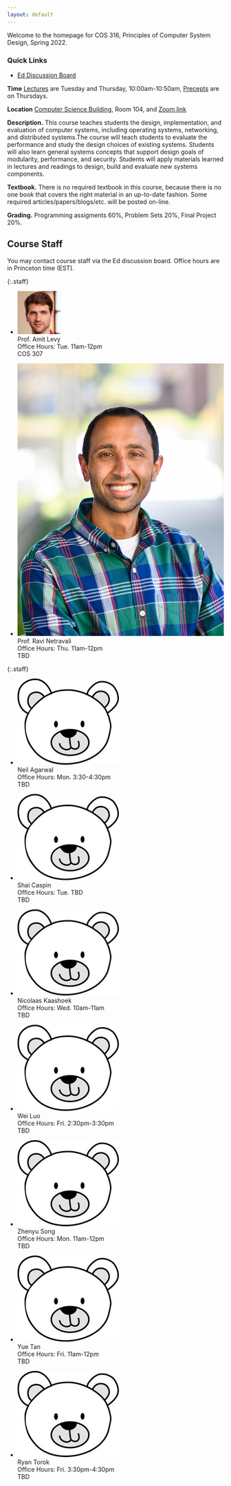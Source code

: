 ```yaml
---
layout: default
---
```


Welcome to the homepage for COS 316, Principles of Computer System
Design, Spring 2022.

### Quick Links

  * [Ed Discussion Board](https://edstem.org/)

**Time** [Lectures](lectures) are Tuesday and Thursday, 10:00am-10:50am, [Precepts](precepts) are on Thursdays.

**Location** [Computer Science Building](https://api.princeton.edu/campus-map/link?id=0167), Room 104, and [Zoom link](https://princeton.zoom.us/j/99476809145)

**Description.** This course teaches students the design,
implementation, and evaluation of computer systems, including operating
systems, networking, and distributed systems.The course will teach
students to evaluate the performance and study the design choices of
existing systems. Students will also learn general systems concepts that
support design goals of modularity, performance, and security. Students
will apply materials learned in lectures and readings to design, build
and evaluate new systems components.

**Textbook.** There is no required textbook in this course, because
there is no one book that covers the right material in an up-to-date
fashion. Some required articles/papers/blogs/etc. will be posted
on-line.

**Grading.** Programming assigments 60%, Problem Sets 20%, Final Project 20%.

## Course Staff

You may contact course staff via the Ed discussion board. Office hours are in Princeton time (EST).

{:.staff}
* ![](images/staff/amit-levy.jpg)\
Prof. Amit Levy\
Office Hours:
Tue. 11am-12pm\
COS 307

* ![](images/staff/ravi-netravali.jpg)\
Prof. Ravi Netravali\
Office Hours:
Thu. 11am-12pm\
TBD


{:.staff}

* ![](images/staff/nobody.jpg)\
Neil Agarwal\
Office Hours:
Mon. 3:30-4:30pm\
TBD

* ![](images/staff/nobody.jpg)\
Shai Caspin\
Office Hours:
Tue. TBD\
TBD

* ![](images/staff/nobody.jpg)\
Nicolaas Kaashoek\
Office Hours:
Wed. 10am-11am\
TBD

* ![](images/staff/nobody.jpg)\
Wei Luo\
Office Hours:
Fri. 2:30pm-3:30pm\
TBD

* ![](images/staff/nobody.jpg)\
Zhenyu Song\
Office Hours:
Mon. 11am-12pm\
TBD


* ![](images/staff/nobody.jpg)\
Yue Tan\
Office Hours:
Fri. 11am-12pm\
TBD

* ![](images/staff/nobody.jpg)\
Ryan Torok\
Office Hours:
Fri. 3:30pm-4:30pm\
TBD
<!--[Ed discussion board]: https://us.edstem.org/courses/2353/discussion/-->
